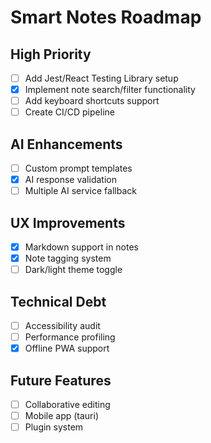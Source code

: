 # Smart Notes Roadmap

## High Priority
- [ ] Add Jest/React Testing Library setup
- [x] Implement note search/filter functionality
- [ ] Add keyboard shortcuts support
- [ ] Create CI/CD pipeline

## AI Enhancements
- [ ] Custom prompt templates
- [x] AI response validation
- [ ] Multiple AI service fallback

## UX Improvements
- [x] Markdown support in notes
- [x] Note tagging system
- [ ] Dark/light theme toggle

## Technical Debt
- [ ] Accessibility audit
- [ ] Performance profiling
- [x] Offline PWA support

## Future Features
- [ ] Collaborative editing
- [ ] Mobile app (tauri)
- [ ] Plugin system